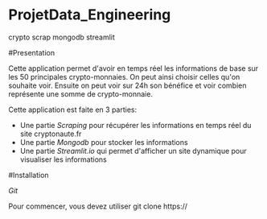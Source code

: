 # ProjetData_Engineering
crypto scrap mongodb streamlit

#Presentation

Cette application permet d'avoir en temps réel les informations de base sur les 50 principales crypto-monnaies. On peut ainsi choisir celles qu'on souhaite voir. Ensuite on peut voir sur 24h son bénéfice et voir combien représente une somme de crypto-monnaie.

Cette application est faite en 3 parties:
- Une partie *Scraping* pour récupérer les informations en temps réel du site cryptonaute.fr
- Une partie *Mongodb* pour stocker les informations
- Une partie *Streamlit.io* qui permet d'afficher un site dynamique pour visualiser les informations

#Installation

*Git*

Pour commencer, vous devez utiliser 
git clone https://
